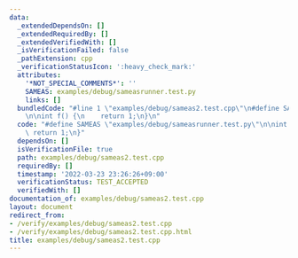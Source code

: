 ```yaml
---
data:
  _extendedDependsOn: []
  _extendedRequiredBy: []
  _extendedVerifiedWith: []
  _isVerificationFailed: false
  _pathExtension: cpp
  _verificationStatusIcon: ':heavy_check_mark:'
  attributes:
    '*NOT_SPECIAL_COMMENTS*': ''
    SAMEAS: examples/debug/sameasrunner.test.py
    links: []
  bundledCode: "#line 1 \"examples/debug/sameas2.test.cpp\"\n#define SAMEAS \"examples/debug/sameasrunner.test.py\"\
    \n\nint f() {\n    return 1;\n}\n"
  code: "#define SAMEAS \"examples/debug/sameasrunner.test.py\"\n\nint f() {\n   \
    \ return 1;\n}"
  dependsOn: []
  isVerificationFile: true
  path: examples/debug/sameas2.test.cpp
  requiredBy: []
  timestamp: '2022-03-23 23:26:26+09:00'
  verificationStatus: TEST_ACCEPTED
  verifiedWith: []
documentation_of: examples/debug/sameas2.test.cpp
layout: document
redirect_from:
- /verify/examples/debug/sameas2.test.cpp
- /verify/examples/debug/sameas2.test.cpp.html
title: examples/debug/sameas2.test.cpp
---
```

